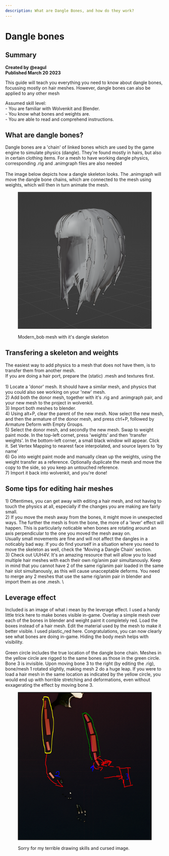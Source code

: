 ```yaml
---
description: What are Dangle Bones, and how do they work?
---
```


# Dangle bones

## Summary <a href="#summary" id="summary"></a>

**Created by @eagul**\
**Published March 20 2023**

This guide will teach you everything you need to know about dangle bones, focussing mostly on hair meshes. However, dangle bones can also be applied to any other mesh

Assumed skill level: \
\- You are familiar with Wolvenkit and Blender.\
\- You know what bones and weights are.\
\- You are able to read and comprehend instructions.

## What are dangle bones?

Dangle bones are a 'chain' of linked bones which are used by the game engine to simulate physics (dangle). They're found mostly in hairs, but also in certain clothing items. For a mesh to have working dangle physics, corresponding .rig and .animgraph files are also needed\
\
The image below depicts how a dangle skeleton looks. The .animgraph will move the dangle bone chains, which are connected to the mesh using weights, which will then in turn animate the mesh.&#x20;

<figure><img src="../../../.gitbook/assets/image (35).png" alt=""><figcaption><p>Modern_bob mesh with it's dangle skeleton</p></figcaption></figure>

## Transfering a skeleton and weights

The easiest way to add physics to a mesh that does not have them, is to transfer them from another mesh.\
If you are doing a hair port, prepare the (static) .mesh and textures first.\
\
1\) Locate a 'donor' mesh. It should have a similar mesh, and physics that you could also see working on your 'new' mesh.\
2\) Add both the donor mesh, together with it's .rig and .animgraph pair, and your new mesh to the project in wolvenkit.\
3\) Import both meshes to blender. \
4\) Using alt+P, clear the parent of the new mesh. Now select the new mesh, and then the armature of the donor mesh, and press ctrl+P, followed by Armature Deform with Empty Groups.\
5\) Select the donor mesh, and secondly the new mesh. Swap to weight paint mode. In the top-left cornet, press 'weights' and then 'transfer weights'. In the bottom-left corner, a small black window will appear. Click it. Set Vertex Mapping to nearest face interpolated, and source layers to 'by name'\
6\) Go into weight paint mode and manually clean up the weights, using the weight transfer as a reference. Optionally duplicate the mesh and move the copy to the side, so you keep an untouched reference.\
7\) Import it back into wolvenkit, and you're done!

## Some tips for editing hair meshes

1\) Oftentimes, you can get away with editing a hair mesh, and not having to touch the physics at all, especially if the changes you are making are fairly small.\
2\) If you move the mesh away from the bones, it might move in unexpected ways. The further the mesh is from the bone, the more of a 'lever' effect will happen. This is particularly noticable when bones are rotating around an axis perpendicular to the one you moved the mesh away on.\
Usually small movements are fine and will not affect the dangles in a noticably bad way. If you do find yourself in a situation where you need to move the skeleton as well, check the 'Moving a Dangle Chain' section.\
3\) Check out UUH4V. It's an amazing resource that will allow you to load multiple hair meshes with each their own rig/anim pair simultanously. Keep in mind that you cannot have 2 of the same rig/anim pair loaded in the same hair slot simultanously, as this will cause unacceptable deforms. You need to merge any 2 meshes that use the same rig/anim pair in blender and import them as one .mesh. \


## Leverage effect

Included is an image of what i mean by the leverage effect. I used a handy little trick here to make bones visible in-game. Overlay a simple mesh over each of the bones in blender and weight paint it completely red. Load the boxes instead of a hair mesh. Edit the material used by the mesh to make it better visible. I used plastic\_red here. Congratulations, you can now clearly see what bones are doing in-game. Hiding the body mesh helps with visibility.\
\
Green circle includes the true location of the dangle bone chain. Meshes in the yellow circle are rigged to the same bones as those in the green circle. Bone 3 is invisible. Upon moving bone 3 to the right (by editing the .rig), bone/mesh 1 rotated slightly, making mesh 2 do a huge leap. If you were to load a hair mesh in the same location as indicated by the yellow circle, you would end up with horrible stretching and deformations, even without exxagerating the effect by moving bone 3.

<figure><img src="../../../.gitbook/assets/image (32).png" alt=""><figcaption><p>Sorry for my terrible drawing skills and cursed image.</p></figcaption></figure>
